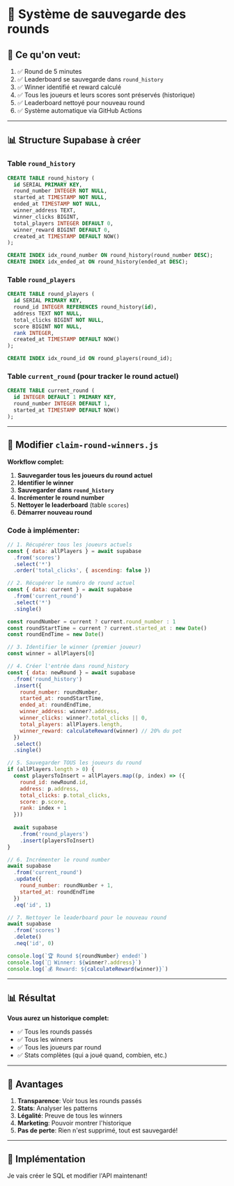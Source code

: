 # 🎯 Système de sauvegarde des rounds

## 🎯 Ce qu'on veut:

1. ✅ Round de 5 minutes
2. ✅ Leaderboard se sauvegarde dans `round_history`
3. ✅ Winner identifié et reward calculé
4. ✅ Tous les joueurs et leurs scores sont préservés (historique)
5. ✅ Leaderboard nettoyé pour nouveau round
6. ✅ Système automatique via GitHub Actions

---

## 📊 Structure Supabase à créer

### Table `round_history`
```sql
CREATE TABLE round_history (
  id SERIAL PRIMARY KEY,
  round_number INTEGER NOT NULL,
  started_at TIMESTAMP NOT NULL,
  ended_at TIMESTAMP NOT NULL,
  winner_address TEXT,
  winner_clicks BIGINT,
  total_players INTEGER DEFAULT 0,
  winner_reward BIGINT DEFAULT 0,
  created_at TIMESTAMP DEFAULT NOW()
);

CREATE INDEX idx_round_number ON round_history(round_number DESC);
CREATE INDEX idx_ended_at ON round_history(ended_at DESC);
```

### Table `round_players`
```sql
CREATE TABLE round_players (
  id SERIAL PRIMARY KEY,
  round_id INTEGER REFERENCES round_history(id),
  address TEXT NOT NULL,
  total_clicks BIGINT NOT NULL,
  score BIGINT NOT NULL,
  rank INTEGER,
  created_at TIMESTAMP DEFAULT NOW()
);

CREATE INDEX idx_round_id ON round_players(round_id);
```

### Table `current_round` (pour tracker le round actuel)
```sql
CREATE TABLE current_round (
  id INTEGER DEFAULT 1 PRIMARY KEY,
  round_number INTEGER DEFAULT 1,
  started_at TIMESTAMP DEFAULT NOW()
);
```

---

## 🔧 Modifier `claim-round-winners.js`

**Workflow complet:**

1. **Sauvegarder tous les joueurs du round actuel**
2. **Identifier le winner**
3. **Sauvegarder dans `round_history`**
4. **Incrémenter le round number**
5. **Nettoyer le leaderboard** (table `scores`)
6. **Démarrer nouveau round**

### Code à implémenter:

```javascript
// 1. Récupérer tous les joueurs actuels
const { data: allPlayers } = await supabase
  .from('scores')
  .select('*')
  .order('total_clicks', { ascending: false })

// 2. Récupérer le numéro de round actuel
const { data: current } = await supabase
  .from('current_round')
  .select('*')
  .single()

const roundNumber = current ? current.round_number : 1
const roundStartTime = current ? current.started_at : new Date()
const roundEndTime = new Date()

// 3. Identifier le winner (premier joueur)
const winner = allPlayers[0]

// 4. Créer l'entrée dans round_history
const { data: newRound } = await supabase
  .from('round_history')
  .insert({
    round_number: roundNumber,
    started_at: roundStartTime,
    ended_at: roundEndTime,
    winner_address: winner?.address,
    winner_clicks: winner?.total_clicks || 0,
    total_players: allPlayers.length,
    winner_reward: calculateReward(winner) // 20% du pot
  })
  .select()
  .single()

// 5. Sauvegarder TOUS les joueurs du round
if (allPlayers.length > 0) {
  const playersToInsert = allPlayers.map((p, index) => ({
    round_id: newRound.id,
    address: p.address,
    total_clicks: p.total_clicks,
    score: p.score,
    rank: index + 1
  }))
  
  await supabase
    .from('round_players')
    .insert(playersToInsert)
}

// 6. Incrémenter le round number
await supabase
  .from('current_round')
  .update({
    round_number: roundNumber + 1,
    started_at: roundEndTime
  })
  .eq('id', 1)

// 7. Nettoyer le leaderboard pour le nouveau round
await supabase
  .from('scores')
  .delete()
  .neq('id', 0)

console.log(`🏆 Round ${roundNumber} ended!`)
console.log(`👑 Winner: ${winner?.address}`)
console.log(`💰 Reward: ${calculateReward(winner)}`)
```

---

## 📊 Résultat

**Vous aurez un historique complet:**
- ✅ Tous les rounds passés
- ✅ Tous les winners
- ✅ Tous les joueurs par round
- ✅ Stats complètes (qui a joué quand, combien, etc.)

---

## 🎯 Avantages

1. **Transparence**: Voir tous les rounds passés
2. **Stats**: Analyser les patterns
3. **Légalité**: Preuve de tous les winners
4. **Marketing**: Pouvoir montrer l'historique
5. **Pas de perte**: Rien n'est supprimé, tout est sauvegardé!

---

## 🚀 Implémentation

Je vais créer le SQL et modifier l'API maintenant!

